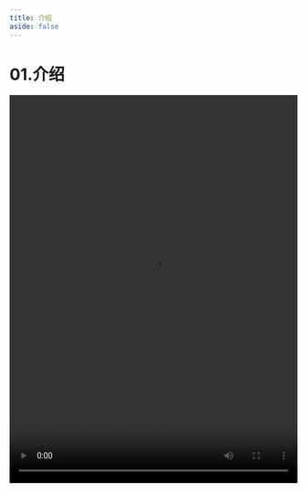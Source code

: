 ```yaml
---
title: 介绍
aside: false
---
```


# 01.介绍

<video autoplay src="http://qn.chinavanes.com/nodejs/module-28/01.介绍.mp4" controls controlsList="nodownload" width="100%" height="680"/>

